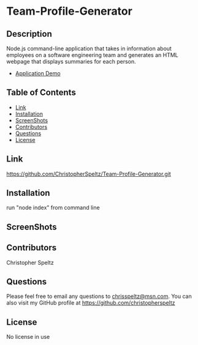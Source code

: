 # Team-Profile-Generator

## Description
Node.js command-line application that takes in information about employees on a software engineering team and generates an HTML webpage that displays summaries for each person.
- [Application Demo]()

## Table of Contents
- [Link](#link)
- [Installation](#installation)
- [ScreenShots](#screenshots)
- [Contributors](#contributors)
- [Questions](#questions)
- [License](#license)

## Link
https://github.com/ChristopherSpeltz/Team-Profile-Generator.git


## Installation
run "node index" from command line


## ScreenShots


## Contributors
Christopher Speltz

## Questions
Please feel free to email any questions to chrisspeltz@msn.com. You can also visit my GitHub profile at https://github.com/christopherspeltz

## License

No license in use
